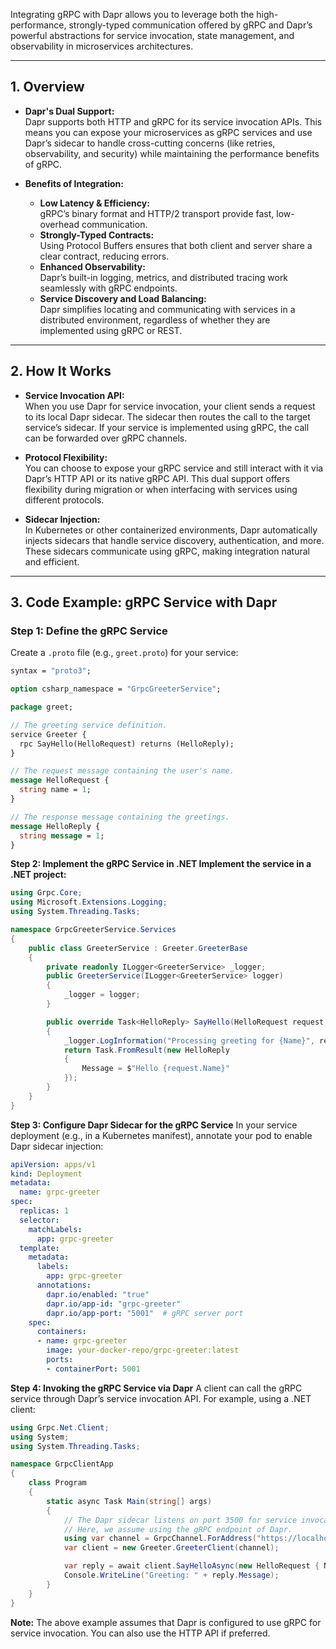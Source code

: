 Integrating gRPC with Dapr allows you to leverage both the high-performance, strongly-typed communication offered by gRPC and Dapr’s powerful abstractions for service invocation, state management, and observability in microservices architectures.

---

## 1. Overview

- **Dapr's Dual Support:**  
  Dapr supports both HTTP and gRPC for its service invocation APIs. This means you can expose your microservices as gRPC services and use Dapr’s sidecar to handle cross-cutting concerns (like retries, observability, and security) while maintaining the performance benefits of gRPC.

- **Benefits of Integration:**
  - **Low Latency & Efficiency:**  
    gRPC’s binary format and HTTP/2 transport provide fast, low-overhead communication.
  - **Strongly-Typed Contracts:**  
    Using Protocol Buffers ensures that both client and server share a clear contract, reducing errors.
  - **Enhanced Observability:**  
    Dapr’s built-in logging, metrics, and distributed tracing work seamlessly with gRPC endpoints.
  - **Service Discovery and Load Balancing:**  
    Dapr simplifies locating and communicating with services in a distributed environment, regardless of whether they are implemented using gRPC or REST.

---

## 2. How It Works

- **Service Invocation API:**  
  When you use Dapr for service invocation, your client sends a request to its local Dapr sidecar. The sidecar then routes the call to the target service’s sidecar. If your service is implemented using gRPC, the call can be forwarded over gRPC channels.
  
- **Protocol Flexibility:**  
  You can choose to expose your gRPC service and still interact with it via Dapr’s HTTP API or its native gRPC API. This dual support offers flexibility during migration or when interfacing with services using different protocols.

- **Sidecar Injection:**  
  In Kubernetes or other containerized environments, Dapr automatically injects sidecars that handle service discovery, authentication, and more. These sidecars communicate using gRPC, making integration natural and efficient.

---

## 3. Code Example: gRPC Service with Dapr

### **Step 1: Define the gRPC Service**

Create a `.proto` file (e.g., `greet.proto`) for your service:
```proto
syntax = "proto3";

option csharp_namespace = "GrpcGreeterService";

package greet;

// The greeting service definition.
service Greeter {
  rpc SayHello(HelloRequest) returns (HelloReply);
}

// The request message containing the user's name.
message HelloRequest {
  string name = 1;
}

// The response message containing the greetings.
message HelloReply {
  string message = 1;
}
```

**Step 2: Implement the gRPC Service in .NET
Implement the service in a .NET project:**

```csharp
using Grpc.Core;
using Microsoft.Extensions.Logging;
using System.Threading.Tasks;

namespace GrpcGreeterService.Services
{
    public class GreeterService : Greeter.GreeterBase
    {
        private readonly ILogger<GreeterService> _logger;
        public GreeterService(ILogger<GreeterService> logger)
        {
            _logger = logger;
        }

        public override Task<HelloReply> SayHello(HelloRequest request, ServerCallContext context)
        {
            _logger.LogInformation("Processing greeting for {Name}", request.Name);
            return Task.FromResult(new HelloReply
            {
                Message = $"Hello {request.Name}"
            });
        }
    }
}
```

**Step 3: Configure Dapr Sidecar for the gRPC Service**
In your service deployment (e.g., in a Kubernetes manifest), annotate your pod to enable Dapr sidecar injection:

```yaml
apiVersion: apps/v1
kind: Deployment
metadata:
  name: grpc-greeter
spec:
  replicas: 1
  selector:
    matchLabels:
      app: grpc-greeter
  template:
    metadata:
      labels:
        app: grpc-greeter
      annotations:
        dapr.io/enabled: "true"
        dapr.io/app-id: "grpc-greeter"
        dapr.io/app-port: "5001"  # gRPC server port
    spec:
      containers:
      - name: grpc-greeter
        image: your-docker-repo/grpc-greeter:latest
        ports:
        - containerPort: 5001
```

**Step 4: Invoking the gRPC Service via Dapr**
A client can call the gRPC service through Dapr’s service invocation API. For example, using a .NET client:

```csharp
using Grpc.Net.Client;
using System;
using System.Threading.Tasks;

namespace GrpcClientApp
{
    class Program
    {
        static async Task Main(string[] args)
        {
            // The Dapr sidecar listens on port 3500 for service invocation via HTTP or gRPC.
            // Here, we assume using the gRPC endpoint of Dapr.
            using var channel = GrpcChannel.ForAddress("https://localhost:3500");
            var client = new Greeter.GreeterClient(channel);

            var reply = await client.SayHelloAsync(new HelloRequest { Name = "Dapr" });
            Console.WriteLine("Greeting: " + reply.Message);
        }
    }
}
```
**Note:**
The above example assumes that Dapr is configured to use gRPC for service invocation. You can also use the HTTP API if preferred.